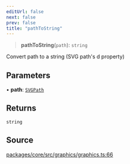 ```yaml
---
editUrl: false
next: false
prev: false
title: "pathToString"
---
```


> **pathToString**(`path`): `string`

Convert path to a string (SVG path's d property)

## Parameters

• **path**: [`SVGPath`](/api-core/type-aliases/svgpath/)

## Returns

`string`

## Source

[packages/core/src/graphics/graphics.ts:66](https://github.com/dgmjs/dgmjs/blob/main/packages/core/src/graphics/graphics.ts#L66)

